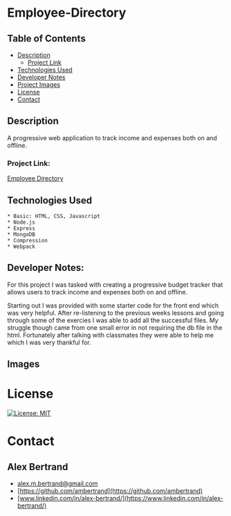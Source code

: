 # Employee-Directory

##  Table of Contents
 * [Description](#description)
    * [Project Link](#project-link)
 * [Technologies Used](#technologies-used)
 * [Developer Notes](#developer-notes)
 * [Project Images](#project-images)
 * [License](#license)
 * [Contact](#contact)

## Description
 A progressive web application to track income and expenses both on and offline.

### Project Link:
[Employee Directory]()

## Technologies Used
    * Basic: HTML, CSS, Javascript
    * Node.js
    * Express
    * MongoDB
    * Compression
    * Webpack
    

## Developer Notes:
For this project I was tasked with creating a progressive budget tracker that allows users to track income and expenses both on and offline.

Starting out I was provided with some starter code for the front end which was very helpful.  After re-listening to the previous weeks lessons and going through some of the exercies I was able to add all the successful files.  My struggle though came from one small error in not requiring the db file in the html.  Fortunately after talking with classmates they were able to help me which I was very thankful for.

## Images



# License
[![License: MIT](https://img.shields.io/badge/License-MIT-yellow.svg)](https://opensource.org/licenses/MIT)

# Contact

## Alex Bertrand
* [alex.m.bertrand@gmail.com](alex.m.bertrand@gmail.com)
* [https://github.com/ambertrand](https://github.com/ambertrand)
* [www.linkedin.com/in/alex-bertrand/](https://www.linkedin.com/in/alex-bertrand/)